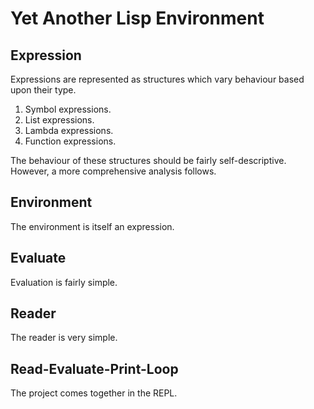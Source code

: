 # Yet Another Lisp Environment

## Expression
Expressions are represented as structures which vary behaviour based upon their type.

1. Symbol expressions.
2. List expressions.
3. Lambda expressions.
4. Function expressions.

The behaviour of these structures should be fairly self-descriptive. However, a more comprehensive analysis follows.

## Environment
The environment is itself an expression.

## Evaluate
Evaluation is fairly simple.

## Reader
The reader is very simple.

## Read-Evaluate-Print-Loop
The project comes together in the REPL.
